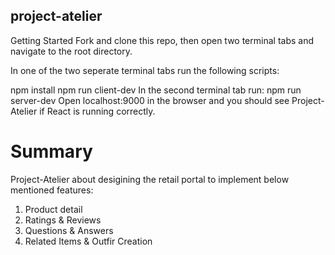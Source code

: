 ## project-atelier

Getting Started
Fork and clone this repo, then open two terminal tabs and navigate to the root directory.

In one of the two seperate terminal tabs run the following scripts:

npm install
npm run client-dev
In the second terminal tab run:
npm run server-dev
Open localhost:9000 in the browser and you should see Project-Atelier if React is running correctly.


# Summary 
Project-Atelier about desigining the retail portal to implement below mentioned features:

1. Product detail
2. Ratings & Reviews
3. Questions & Answers
4. Related Items & Outfir Creation
